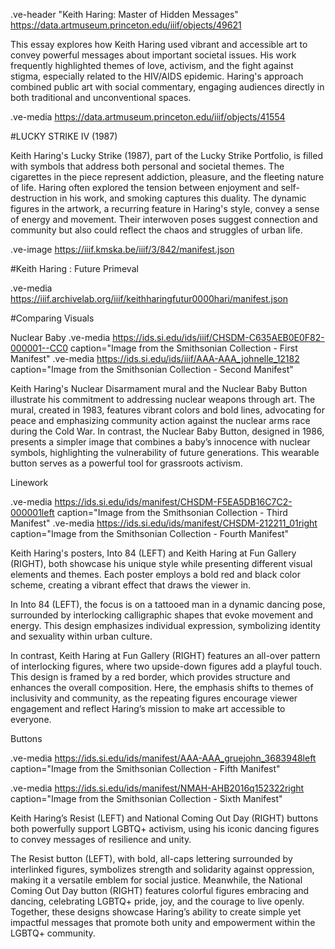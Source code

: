 .ve-header "Keith Haring: Master of Hidden Messages" https://data.artmuseum.princeton.edu/iiif/objects/49621

This essay explores how Keith Haring used vibrant and accessible art to convey powerful messages about important societal issues. His work frequently highlighted themes of love, activism, and the fight against stigma, especially related to the HIV/AIDS epidemic. Haring's approach combined public art with social commentary, engaging audiences directly in both traditional and unconventional spaces.

.ve-media https://data.artmuseum.princeton.edu/iiif/objects/41554

#LUCKY STRIKE IV (1987)

Keith Haring's Lucky Strike (1987), part of the Lucky Strike Portfolio, is filled with symbols that address both personal and societal themes. The cigarettes in the piece represent addiction, pleasure, and the fleeting nature of life. Haring often explored the tension between enjoyment and self-destruction in his work, and smoking captures this duality. The dynamic figures in the artwork, a recurring feature in Haring's style, convey a sense of energy and movement. Their interwoven poses suggest connection and community but also could reflect the chaos and struggles of urban life.

.ve-image https://iiif.kmska.be/iiif/3/842/manifest.json

#Keith Haring : Future Primeval

.ve-media https://iiif.archivelab.org/iiif/keithharingfutur0000hari/manifest.json

#Comparing Visuals

Nuclear Baby
.ve-media https://ids.si.edu/ids/iiif/CHSDM-C635AEB0E0F82-000001--CC0 caption="Image from the Smithsonian Collection - First Manifest"
.ve-media https://ids.si.edu/ids/iiif/AAA-AAA_johnelle_12182 caption="Image from the Smithsonian Collection - Second Manifest"

Keith Haring's Nuclear Disarmament mural and the Nuclear Baby Button illustrate his commitment to addressing nuclear weapons through art. The mural, created in 1983, features vibrant colors and bold lines, advocating for peace and emphasizing community action against the nuclear arms race during the Cold War. In contrast, the Nuclear Baby Button, designed in 1986, presents a simpler image that combines a baby’s innocence with nuclear symbols, highlighting the vulnerability of future generations. This wearable button serves as a powerful tool for grassroots activism.

Linework

.ve-media https://ids.si.edu/ids/manifest/CHSDM-F5EA5DB16C7C2-000001left caption="Image from the Smithsonian Collection - Third Manifest"
.ve-media https://ids.si.edu/ids/manifest/CHSDM-212211_01right caption="Image from the Smithsonian Collection - Fourth Manifest"

Keith Haring's posters, Into 84 (LEFT) and Keith Haring at Fun Gallery (RIGHT), both showcase his unique style while presenting different visual elements and themes. Each poster employs a bold red and black color scheme, creating a vibrant effect that draws the viewer in.

 In Into 84 (LEFT), the focus is on a tattooed man in a dynamic dancing pose, surrounded by interlocking calligraphic shapes that evoke movement and energy. This design emphasizes individual expression, symbolizing identity and sexuality within urban culture.

In contrast, Keith Haring at Fun Gallery (RIGHT) features an all-over pattern of interlocking figures, where two upside-down figures add a playful touch. This design is framed by a red border, which provides structure and enhances the overall composition. Here, the emphasis shifts to themes of inclusivity and community, as the repeating figures encourage viewer engagement and reflect Haring’s mission to make art accessible to everyone.

Buttons

.ve-media https://ids.si.edu/ids/manifest/AAA-AAA_gruejohn_3683948left caption="Image from the Smithsonian Collection - Fifth Manifest"

.ve-media https://ids.si.edu/ids/manifest/NMAH-AHB2016q152322right caption="Image from the Smithsonian Collection - Sixth Manifest"

Keith Haring’s Resist (LEFT) and National Coming Out Day (RIGHT) buttons both powerfully support LGBTQ+ activism, using his iconic dancing figures to convey messages of resilience and unity.

The Resist button (LEFT), with bold, all-caps lettering surrounded by interlinked figures, symbolizes strength and solidarity against oppression, making it a versatile emblem for social justice. Meanwhile, the National Coming Out Day button (RIGHT) features colorful figures embracing and dancing, celebrating LGBTQ+ pride, joy, and the courage to live openly. Together, these designs showcase Haring’s ability to create simple yet impactful messages that promote both unity and empowerment within the LGBTQ+ community.
